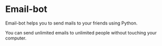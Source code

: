 # Email-bot
Email-bot helps you to send mails to your friends using Python.

You can send unlimited emails to unlimited people without touching your computer.
